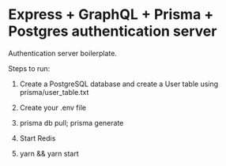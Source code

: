 # Express + GraphQL + Prisma + Postgres authentication server

Authentication server boilerplate.

Steps to run:

1. Create a PostgreSQL database and create a User table using prisma/user_table.txt

2. Create your .env file

3. prisma db pull; prisma generate

4. Start Redis

5. yarn && yarn start

